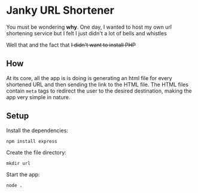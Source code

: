 # Janky URL Shortener
You must be wondering **why**. One day, I wanted to host my own url shortening service but I felt I just didn't a lot of bells and whistles

Well that and the fact that ~~I didn't want to install PHP~~

## How
At its core, all the app is is doing is generating an html file for every shortened URL and then sending the link to the HTML file. The HTML files contain `meta` tags to redirect the user to the desired destination, making the app very simple in nature.

## Setup
Install the dependencies:

`npm install express`

Create the file directory:

`mkdir url`

Start the app:

`node .`

